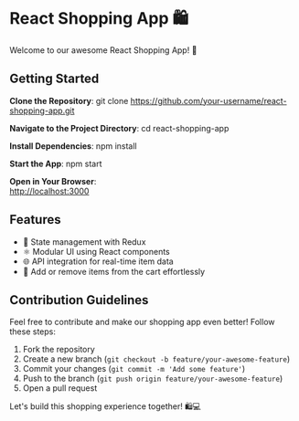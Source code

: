 # React Shopping App 🛍️

Welcome to our awesome React Shopping App! 🚀

## Getting Started

**Clone the Repository**:  git clone https://github.com/your-username/react-shopping-app.git

**Navigate to the Project Directory**:  cd react-shopping-app

**Install Dependencies**:  npm install

**Start the App**:  npm start


**Open in Your Browser**:  
[http://localhost:3000](http://localhost:3000)

## Features

- 🔄 State management with Redux
- ⚛️ Modular UI using React components
- 🌐 API integration for real-time item data
- 🛒 Add or remove items from the cart effortlessly

## Contribution Guidelines

Feel free to contribute and make our shopping app even better! Follow these steps:

1. Fork the repository
2. Create a new branch (`git checkout -b feature/your-awesome-feature`)
3. Commit your changes (`git commit -m 'Add some feature'`)
4. Push to the branch (`git push origin feature/your-awesome-feature`)
5. Open a pull request

Let's build this shopping experience together! 🛍️💻


